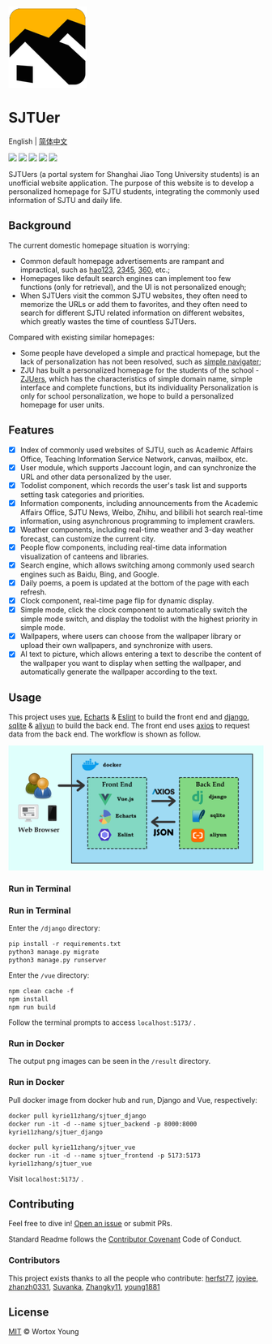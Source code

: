 ![](./logo.png)



# SJTUer
English | [简体中文](README_CN.md)

![](https://img.shields.io/badge/License-MIT-brightgreen.svg) ![](https://img.shields.io/badge/build-passing-brightgreen.svg) ![](https://img.shields.io/badge/Release-Ver2.0-blueviolet.svg) ![](https://img.shields.io/badge/python->=3.8-blue.svg) ![](https://img.shields.io/badge/Node.js->=16.0.0-blue.svg) 

SJTUers (a portal system for Shanghai Jiao Tong University students) is an unofficial website application. The purpose of this website is to develop a personalized homepage for SJTU students, integrating the commonly used information of SJTU and daily life.

## Background
The current domestic homepage situation is worrying:
- Common default homepage advertisements are rampant and impractical, such as [hao123](https://www.hao123.com/?from=hao123), [2345](https://www.2345.com/), [360](http://se.360.cn/wz.html), etc.;
- Homepages like default search engines can implement too few functions (only for retrieval), and the UI is not personalized enough;
- When SJTUers visit the common SJTU websites, they often need to memorize the URLs or add them to favorites, and they often need to search for different SJTU related information on different websites, which greatly wastes the time of countless SJTUers.

Compared with existing similar homepages:
- Some people have developed a simple and practical homepage, but the lack of personalization has not been resolved, such as [simple navigater](https://www.jianavi.com/);
- ZJU has built a personalized homepage for the students of the school - [ZJUers](https://zjuers.com/), which has the characteristics of simple domain name, simple interface and complete functions, but its individuality Personalization is only for school personalization, we hope to build a personalized homepage for user units.

## Features

- [x] Index of commonly used websites of SJTU, such as Academic Affairs Office, Teaching Information Service Network, canvas, mailbox, etc.
- [x] User module, which supports Jaccount login, and can synchronize the URL and other data personalized by the user.
- [x] Todolist component, which records the user's task list and supports setting task categories and priorities.
- [x] Information components, including announcements from the Academic Affairs Office, SJTU News, Weibo, Zhihu, and bilibili hot search real-time information, using asynchronous programming to implement crawlers.
- [x] Weather components, including real-time weather and 3-day weather forecast, can customize the current city.
- [x] People flow components, including real-time data information visualization of canteens and libraries.
- [x] Search engine, which allows switching among commonly used search engines such as Baidu, Bing, and Google.
- [x] Daily poems, a poem is updated at the bottom of the page with each refresh.
- [x] Clock component, real-time page flip for dynamic display.
- [x] Simple mode, click the clock component to automatically switch the simple mode switch, and display the todolist with the highest priority in simple mode.
- [x] Wallpapers, where users can choose from the wallpaper library or upload their own wallpapers, and synchronize with users.
- [x] AI text to picture, which allows entering a text to describe the content of the wallpaper you want to display when setting the wallpaper, and automatically generate the wallpaper according to the text.

## Usage

This project uses [vue](https://cn.vuejs.org/), [Echarts](https://echarts.apache.org/en/index.html) & [Eslint](https://eslint.org/) to build the front end and [django](https://www.djangoproject.com/), [sqlite](https://www.sqlite.org/index.html) & [aliyun](https://www.alibabacloud.com/en) to build the back end. The front end uses [axios](https://axios-http.com/) to request data from the back end. The workflow is shown as follow.

![](./docs/img/workflow.png)

### Run in Terminal

### Run in Terminal

Enter the `/django` directory:
```
pip install -r requirements.txt
python3 manage.py migrate
python3 manage.py runserver
```

Enter the `/vue` directory:
```
npm clean cache -f
npm install
npm run build
```

Follow the terminal prompts to access `localhost:5173/` .

### Run in Docker

The output png images can be seen in the `/result` directory.

### Run in Docker

Pull docker image from docker hub and run, Django and Vue, respectively:

```shell
docker pull kyrie11zhang/sjtuer_django
docker run -it -d --name sjtuer_backend -p 8000:8000 kyrie11zhang/sjtuer_django
```

```shell
docker pull kyrie11zhang/sjtuer_vue
docker run -it -d --name sjtuer_frontend -p 5173:5173 kyrie11zhang/sjtuer_vue
```

Visit `localhost:5173/` .

## Contributing

Feel free to dive in! [Open an issue](https://github.com/young1881/SJTUer/issues/new) or submit PRs.

Standard Readme follows the [Contributor Covenant](http://contributor-covenant.org/version/1/3/0/) Code of Conduct.

### Contributors
This project exists thanks to all the people who contribute: 
[herfst77](https://github.com/herfst77), [joyiee](https://github.com/joyiee), [zhanzh0331](https://github.com/zhanzh0331), [Suvanka](https://github.com/Suvanka), [Zhangky11](https://github.com/Zhangky11), [young1881](https://github.com/young1881)

## License
[MIT](LICENSE) &copy; Wortox Young